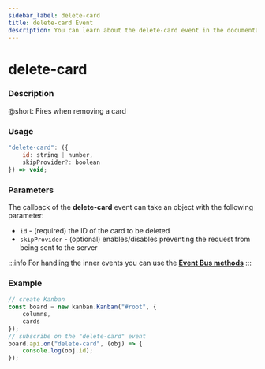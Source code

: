 ```yaml
---
sidebar_label: delete-card
title: delete-card Event
description: You can learn about the delete-card event in the documentation of the DHTMLX JavaScript Kanban library. Browse developer guides and API reference, try out code examples and live demos, and download a free 30-day evaluation version of DHTMLX Kanban.
---
```


# delete-card

### Description

@short: Fires when removing a card

### Usage

~~~jsx {}
"delete-card": ({ 
	id: string | number,
	skipProvider?: boolean
}) => void;
~~~

### Parameters

The callback of the **delete-card** event can take an object with the following parameter:

- `id` - (required) the ID of the card to be deleted
- `skipProvider` - (optional) enables/disables preventing the request from being sent to the server

:::info
For handling the inner events you can use the [**Event Bus methods**](api/api_overview.md/#event-bus-methods)
:::

### Example

~~~jsx {7-9}
// create Kanban
const board = new kanban.Kanban("#root", {
	columns,
	cards
});
// subscribe on the "delete-card" event 
board.api.on("delete-card", (obj) => {
	console.log(obj.id);
});
~~~
